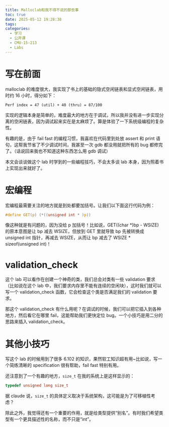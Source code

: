 ```yaml
---
title: Malloclab和我不得不说的那些事
toc: true
date: 2025-05-12 19:28:38
tags:
categories:
  - 学习
  - 公开课
  - CMU-15-213
  - Labs
---
```


# 写在前面

malloclab 的难度很大，我实现了书上的基础的隐式空闲链表和显式空闲链表，用时约 16 小时，得分如下：

```
Perf index = 47 (util) + 40 (thru) = 87/100
```

实现的逻辑本身是简单的，难度最大的地方在于调试，所以我并没有进一步实现分离的空闲链表，因为调试起来实在是太麻烦了。算是体验了一下系统级编程的复杂性。

有趣的是，由于 fail fast 的编程习惯，我喜欢在代码里到处放 assert 和 print 语句，这帮我节省了不少调试时间，我甚至一次 gdb 都没用就把所有的 bug 都修完了。（话说回来我也不知道这种东西怎么用 gdb 调试）

本文会谈谈做这个 lab 时学到的一些编程技巧，不会太多谈 lab 本身，因为照着书上实现出来就好了。

# 宏编程

宏编程最需要关注的地方就是到处都要加括号。让我们以下面这行代码为例：

```c
#define GET(p) (*((unsigned int * )p))
```

像这种就是有问题的，因为没给 p 加括号！比如说，GET((char \*)bp - WSIZE) 的原本意图是让 bp 减去 WSIZE，但放到 GET 里就导致 bp 先被转换成 unsigned int 指针，再减去 WSIZE，从而让 bp 减去了 WSIZE \* sizeof(unsigned int)！

# validation_check

这个 lab 可以看作在创建一个神奇的类，我们总会对类有一些 validation 要求（比如说在这个 lab 中，我们要求内存里不能有连续的空闲块），这时我们就可以写一个 validation_check 函数，它会检查这个类是否满足我们的 validation 要求。

那这个 validation_check 有什么用呢？在调试的时候，我们可以把它插入到各种地方，然后看它在哪里 fail，这能帮助我们更快定位 bug。一个小技巧是用二分的思路来插入 validation_check。

# 其他小技巧

写这个 lab 的时候用到了很多 6.102 的知识，果然软工知识超有用~比如说，写一个简练清晰的 specification 很有帮助，fail fast 特别有用。

还注意到了一个有趣的地方，`size_t` 在我的系统上是这样显示的：

```c
typedef unsigned long size_t
```

据 claude 说，`size_t` 的具体定义取决于系统架构，这可能是为了可移植性考虑？

除此之外，我觉得还有一个重要的作用，就是给类型提供“别名”。有时我们希望类型有一个更具描述性的名称，而不只是“int”。
